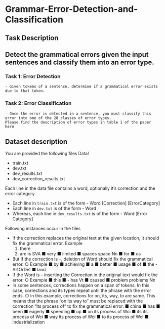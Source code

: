 # Grammar-Error-Detection-and-Classification
## Task Description  

## Detect the grammatical errors given the input sentences and classify them into an error type.  
 
### Task 1: Error Detection 
    - Given tokens of a sentence, determine if a grammatical error exists due to that token. 
 
### Task 2: Error Classification 

    - Once the error is detected in a sentence, you must classify this error into one of the 28 classes of error types. 
    Please find the description of error types in table 1 of the paper here
   
   
## Dataset description  
You are provided the following files
Data/ 
- train.txt   
- dev.txt 
- dev_results.txt 
- dev_correction_results.txt 

Each line in the data file contains a word, optionally it’s correction and the error category. 
  - Each line in `train.txt` is of the form - Word [Correction] [ErrorCategory] 
  - Each line in `dev.txt` is of the form - Word 
  - Whereas, each line in `dev_results.txt` is of the form - Word [Error Category] 

Following instances occur in the files 
  - If the correction replaces the original text at the given location, it should fix the grammatical error. 
    Example 
      1) there 
      2) are is SVA 
      ■ very 
      ■ limited 
      ■ spaces space Nn 
      ■ for 
      ■ us 
  - But If the correction is `-`, deletion of Word should fix the grammatical error. 
    ○ Example 
      ■ by 
      ■ achieving 
      ■ a 
      ■ better 
      ■ usage 
      ■ of 
      ■ the - ArtOrDet 
      ■ land 
  - If the Word is `-` inserting the Correction in the original text would fix the error. 
    ○ Example 
      ■ this 
      ■ - has Vt 
      ■ caused 
      ■ problem problems Nn 
  - In some sentences, corrections happen on a span of tokens. In this case, corrections and its types repeat until the phrase      with the error ends. 
    ○ In this example, corrections for on, its, way, to are same. This means that the phrase “on its way to” must be replaced          with the correction “its process of” to fix the grammatical error. 
      ■ china 
■ has 
■ been 
■ eagerly 
■ speeding 
■ up 
■ on its process of Wci 
■ its its process of Wci 
■ way its process of Wci 
■ to its process of Wci 
■ industrialization 
